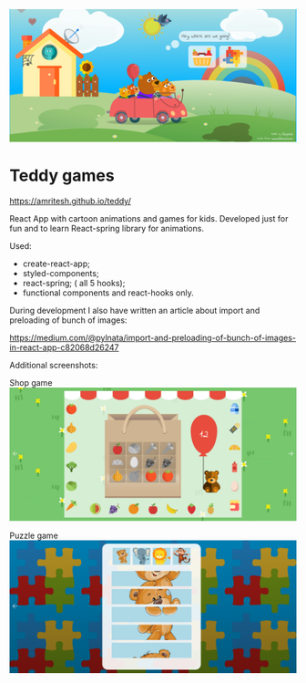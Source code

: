 ![Alt text](screen1.png?raw=true "Intro")

# Teddy games

https://amritesh.github.io/teddy/

React App with cartoon animations and games for kids. 
Developed just for fun and to learn React-spring library for animations.

Used:
* create-react-app;
* styled-components;
* react-spring; ( all 5 hooks);
* functional components and react-hooks only.

During development I also have written an article about import and preloading of bunch of images:

https://medium.com/@pylnata/import-and-preloading-of-bunch-of-images-in-react-app-c82068d26247

Additional screenshots:

Shop game
![Alt text](screen2.png?raw=true "Shop game")

Puzzle game
![Alt text](screen3.png?raw=true "Puzzle game")

